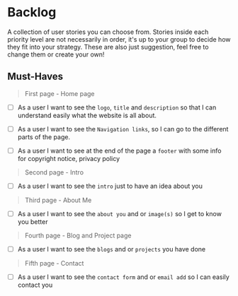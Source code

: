 # Backlog

A collection of user stories you can choose from. Stories inside each priority
level are not necessarily in order, it's up to your group to decide how they fit
into your strategy. These are also just suggestion, feel free to change them or
create your own!

## Must-Haves

> First page - Home page

- [ ] As a user I want to see the `logo`, `title` and `description` so that I
      can understand easily what the website is all about.

- [ ] As a user I want to see the `Navigation links`, so I can go to the
      different parts of the page.

- [ ] As a user I want to see at the end of the page a `footer` with some info
      for copyright notice, privacy policy

> Second page - Intro

- [ ] As a user I want to see the `intro` just to have an idea about you

> Third page - About Me

- [ ] As a user I want to see the `about you` and or `image(s)` so I get to know
      you better

> Fourth page - Blog and Project page

- [ ] As a user I want to see the `blogs` and or `projects` you have done

> Fifth page - Contact

- [ ] As a user I want to see the `contact form` and or `email add` so I can
      easily contact you
